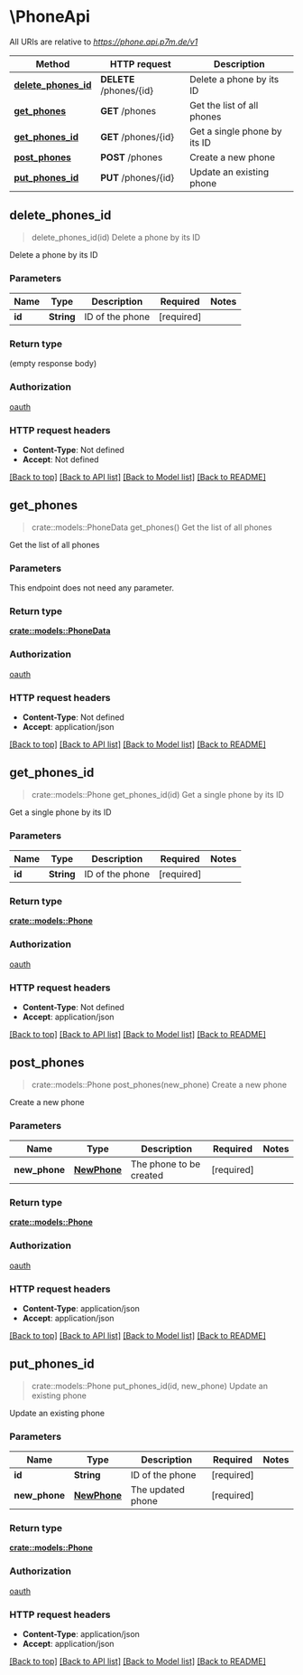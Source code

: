 # \PhoneApi

All URIs are relative to *https://phone.api.p7m.de/v1*

Method | HTTP request | Description
------------- | ------------- | -------------
[**delete_phones_id**](PhoneApi.md#delete_phones_id) | **DELETE** /phones/{id} | Delete a phone by its ID
[**get_phones**](PhoneApi.md#get_phones) | **GET** /phones | Get the list of all phones
[**get_phones_id**](PhoneApi.md#get_phones_id) | **GET** /phones/{id} | Get a single phone by its ID
[**post_phones**](PhoneApi.md#post_phones) | **POST** /phones | Create a new phone
[**put_phones_id**](PhoneApi.md#put_phones_id) | **PUT** /phones/{id} | Update an existing phone



## delete_phones_id

> delete_phones_id(id)
Delete a phone by its ID

Delete a phone by its ID

### Parameters


Name | Type | Description  | Required | Notes
------------- | ------------- | ------------- | ------------- | -------------
**id** | **String** | ID of the phone | [required] |

### Return type

 (empty response body)

### Authorization

[oauth](../README.md#oauth)

### HTTP request headers

- **Content-Type**: Not defined
- **Accept**: Not defined

[[Back to top]](#) [[Back to API list]](../README.md#documentation-for-api-endpoints) [[Back to Model list]](../README.md#documentation-for-models) [[Back to README]](../README.md)


## get_phones

> crate::models::PhoneData get_phones()
Get the list of all phones

Get the list of all phones

### Parameters

This endpoint does not need any parameter.

### Return type

[**crate::models::PhoneData**](PhoneData.md)

### Authorization

[oauth](../README.md#oauth)

### HTTP request headers

- **Content-Type**: Not defined
- **Accept**: application/json

[[Back to top]](#) [[Back to API list]](../README.md#documentation-for-api-endpoints) [[Back to Model list]](../README.md#documentation-for-models) [[Back to README]](../README.md)


## get_phones_id

> crate::models::Phone get_phones_id(id)
Get a single phone by its ID

Get a single phone by its ID

### Parameters


Name | Type | Description  | Required | Notes
------------- | ------------- | ------------- | ------------- | -------------
**id** | **String** | ID of the phone | [required] |

### Return type

[**crate::models::Phone**](Phone.md)

### Authorization

[oauth](../README.md#oauth)

### HTTP request headers

- **Content-Type**: Not defined
- **Accept**: application/json

[[Back to top]](#) [[Back to API list]](../README.md#documentation-for-api-endpoints) [[Back to Model list]](../README.md#documentation-for-models) [[Back to README]](../README.md)


## post_phones

> crate::models::Phone post_phones(new_phone)
Create a new phone

Create a new phone

### Parameters


Name | Type | Description  | Required | Notes
------------- | ------------- | ------------- | ------------- | -------------
**new_phone** | [**NewPhone**](NewPhone.md) | The phone to be created | [required] |

### Return type

[**crate::models::Phone**](Phone.md)

### Authorization

[oauth](../README.md#oauth)

### HTTP request headers

- **Content-Type**: application/json
- **Accept**: application/json

[[Back to top]](#) [[Back to API list]](../README.md#documentation-for-api-endpoints) [[Back to Model list]](../README.md#documentation-for-models) [[Back to README]](../README.md)


## put_phones_id

> crate::models::Phone put_phones_id(id, new_phone)
Update an existing phone

Update an existing phone

### Parameters


Name | Type | Description  | Required | Notes
------------- | ------------- | ------------- | ------------- | -------------
**id** | **String** | ID of the phone | [required] |
**new_phone** | [**NewPhone**](NewPhone.md) | The updated phone | [required] |

### Return type

[**crate::models::Phone**](Phone.md)

### Authorization

[oauth](../README.md#oauth)

### HTTP request headers

- **Content-Type**: application/json
- **Accept**: application/json

[[Back to top]](#) [[Back to API list]](../README.md#documentation-for-api-endpoints) [[Back to Model list]](../README.md#documentation-for-models) [[Back to README]](../README.md)

